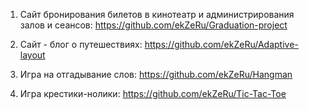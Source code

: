 1. Сайт бронирования билетов в кинотеатр и администрирования залов и сеансов:
   https://github.com/ekZeRu/Graduation-project
   
2. Сайт - блог о путешествиях:
   https://github.com/ekZeRu/Adaptive-layout
   
3. Игра на отгадывание слов:
   https://github.com/ekZeRu/Hangman
   
4. Игра крестики-нолики:
   https://github.com/ekZeRu/Tic-Tac-Toe